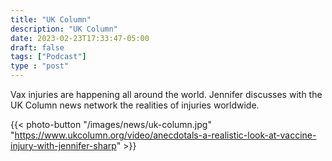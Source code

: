 ```yaml
---
title: "UK Column"
description: "UK Column"
date: 2023-02-23T17:33:47-05:00
draft: false
tags: ["Podcast"]
type : "post"
---
```


Vax injuries are happening all around the world. Jennifer discusses with the UK Column news network the realities of injuries worldwide.


{{< photo-button "/images/news/uk-column.jpg" "https://www.ukcolumn.org/video/anecdotals-a-realistic-look-at-vaccine-injury-with-jennifer-sharp" >}}
